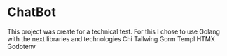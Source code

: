 # ChatBot
This project was create for a technical test.
For this I chose to use Golang with the next libraries and technologies
Chi
Tailwing
Gorm
Templ
HTMX
Godotenv

